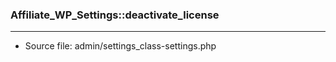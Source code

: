 ### Affiliate_WP_Settings::deactivate_license

----

- Source file: admin/settings_class-settings.php
